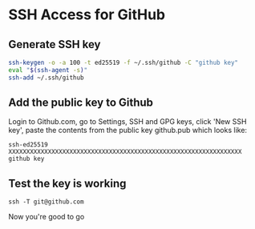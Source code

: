 # SSH Access for GitHub


## Generate SSH key


```sh
ssh-keygen -o -a 100 -t ed25519 -f ~/.ssh/github -C "github key"
eval "$(ssh-agent -s)"
ssh-add ~/.ssh/github
```


## Add the public key to Github

Login to Github.com, 
go to Settings, SSH and GPG keys, 
click 'New SSH key', paste the contents from the public key github.pub
which looks like:

```
ssh-ed25519 XXXXXXXXXXXXXXXXXXXXXXXXXXXXXXXXXXXXXXXXXXXXXXXXXXXXXXXXXXXXXXXXX github key
```

## Test the key is working

```
ssh -T git@github.com
```

Now you're good to go